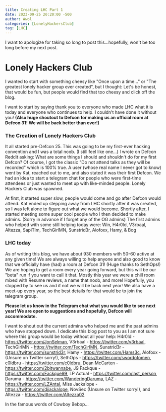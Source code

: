 ```yaml
---
title: Creating LHC Part 1
date: 2023-09-25 20:20:00 -500
author: Awol
categories: [LonelyHackersClub]
tag: [LHC]
---
```



I want to apologize for taking so long to post this...hopefully, won't be too long before my next post.

# Lonely Hackers Club

I wanted to start with something cheesy like "Once upon a time..." or "The greatest lonely hacker group ever created", but I thought: Let's be honest, that would be fun, but people would find that too cheesy and click off the blog.

I want to start by saying thank you to everyone who made LHC what it is today and everyone who continues to help. I couldn't have done it without you! **(Also huge shoutout to Defcon for making us an official room at Defcon 31! We will be back better than ever!)**

### The Creation of Lonely Hackers Club

It all started pre-Defcon 25. This was going to be my first-ever hacking convention and I was a total noob. (I still feel like one...) I wrote on Defcon Reddit asking: What are some things I should and shouldn't do for my first Defcon? Of course, I got the classic "Do not attend talks as they will be recorded" which is 100% true.
A user (whose real name I never got to know) went by Kat, reached out to me, and also stated it was their first Defcon. We had an idea to start a telegram chat for people who were first-time attendees or just wanted to meet up with like-minded people. Lonely Hackers Club was spawned. 

At first, it started super slow, people would come and go after Defcon would attend. Kat ended up stepping away from LHC shortly after it was created, so I was left alone to figure out what we would become. Shortly after, I started meeting some super cool people who I then decided to make admins. (Sorry in advance if I forget any of the OG admins)
The first admins who helped with some still helping today were: Win, H4r0ld, V3rbaal, Altezza, SapiTim, TechGirlMN, Sunstrid3r, Alofoxx, Hamy, & Bog

### LHC today

As of writing this blog, we have about 930 members with 50-60 active at any given time! We are always willing to help anyone and also good to know that we officially have (had) a room at Defcon 31! (Huge thanks to SethOps!) We are hoping to get a room every year going forward, but this will be our "beta" run if you want to call it that. Mostly this year we were a chill room mixed with Resume reviews, a name that noob, and more! Hopefully, you stopped by to see us and if not we will be back next year! We also have a meet-up every year, so the best details for that would be to join the telegram group.

**Please let us know in the Telegram chat what you would like to see next year! We are open to suggestions and hopefully, Defcon will accommodate.**

I want to shout out the current admins who helped me and the past admins who have stepped down. I dedicate this blog post to you as I am not sure where this group would be today without all your help: H4r0ld - https://twitter.com/JonSelman, V3rbaal - https://twitter.com/v3rbaal, TechGirlMN - https://twitter.com/TechGirlMN, Sunstrid3r - https://twitter.com/sunstrid3r, Hamy - https://twitter.com/Hams3c, Alofoxx - (Unsure on Twitter sorry!), SethOps - https://twitter.com/swordofomen, c0ldbru - https://twitter.com/c0ldbru, Dean McCarten - https://twitter.com/2bitwannabe, J9 Fackque - https://twitter.com/Fackque99, LP Actual - https://twitter.com/last_person, Daruma - https://twitter.com/WanderingDaruma, LAZ - https://twitter.com/LZAntal, Miss Jackalope - https://twitter.com/djjackalope, NovSec (Unsure on Twitter sorry!), and Altezza - https://twitter.com/Altezza02

In the famous words of Cowboy Bebop...
